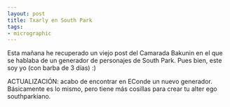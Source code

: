 ```yaml
---
layout: post
title: Txarly en South Park
tags:
- micrographic
---
```

Esta mañana he recuperado un viejo post del Camarada Bakunin en el que se hablaba de un generador de personajes de South Park. Pues bien, este soy yo (con barba de 3 días) :)

ACTUALIZACIÓN: acabo de encontrar en EConde un nuevo generador. Básicamente es lo mismo, pero tiene más cosillas para crear tu alter ego southparkiano.

